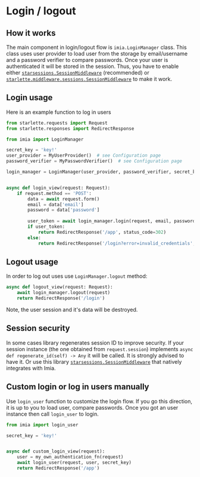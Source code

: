 # Login / logout

## How it works

The main component in login/logout flow is `imia.LoginManager` class. This class uses user provider to load user from
the storage by email/username and a password verifier to compare passwords. Once your user is authenticated it will be
stored in the session. Thus, you have to enable
either [`starsessions.SessionMiddleware`](https://github.com/alex-oleshkevich/starsessions) (recommended) or
[`starlette.middleware.sessions.SessionMiddleware`](https://www.starlette.io/middleware/#sessionmiddleware) to make it
work.

## Login usage

Here is an example function to log in users

```python
from starlette.requests import Request
from starlette.responses import RedirectResponse

from imia import LoginManager

secret_key = 'key!'
user_provider = MyUserProvider()  # see Configuration page
password_verifier = MyPasswordVerifier()  # see Configuration page

login_manager = LoginManager(user_provider, password_verifier, secret_key)


async def login_view(request: Request):
    if request.method == 'POST':
        data = await request.form()
        email = data['email']
        password = data['password']
        
        user_token = await login_manager.login(request, email, password)
        if user_token:
            return RedirectResponse('/app', status_code=302)
        else:
            return RedirectResponse('/login?error=invalid_credentials', status_code=302)
```

## Logout usage

In order to log out uses use `LoginManager.logout` method:

```python
async def logout_view(request: Request):
    await login_manager.logout(request)
    return RedirectResponse('/login')
```

Note, the user session and it's data will be destroyed.

## Session security

In some cases library regenerates session ID to improve security. If your session instance (the one obtained
from `request.session`)
implements `async def regenerate_id(self) -> Any` it will be called. It is strongly advised to have it. Or use this
library [`starsessions.SessionMiddleware`](https://github.com/alex-oleshkevich/starsessions)
that natively integrates with Imia.

## Custom login or log in users manually

Use `login_user` function to customize the login flow. If you go this direction, it is up to you to load user, compare
passwords. Once you got an user instance then call `login_user` to login.

```python
from imia import login_user

secret_key = 'key!'


async def custom_login_view(request):
    user = my_own_authentication_fn(request)
    await login_user(request, user, secret_key)
    return RedirectResponse('/app')
```

